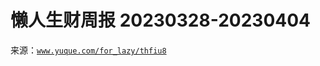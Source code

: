 # 懒人生财周报 20230328-20230404

来源：[`www.yuque.com/for_lazy/thfiu8`](https://www.yuque.com/for_lazy/thfiu8)